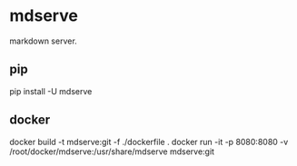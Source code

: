 # mdserve
markdown server.

## pip
pip install -U mdserve

## docker
docker build -t mdserve:git -f ./dockerfile .
docker run -it -p 8080:8080 -v /root/docker/mdserve:/usr/share/mdserve mdserve:git